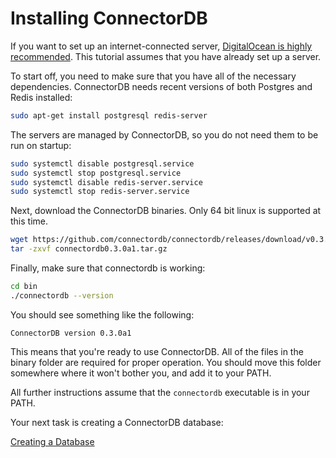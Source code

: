 # Installing ConnectorDB

If you want to set up an internet-connected server, [DigitalOcean is highly recommended](https://www.digitalocean.com/community/tutorials/initial-server-setup-with-ubuntu-16-04).
This tutorial assumes that you have already set up a server.

To start off, you need to make sure that you have all of the necessary dependencies. ConnectorDB needs recent versions of both Postgres and Redis installed:

```bash
sudo apt-get install postgresql redis-server
```

The servers are managed by ConnectorDB, so you do not need them to be run on startup:

```bash
sudo systemctl disable postgresql.service
sudo systemctl stop postgresql.service
sudo systemctl disable redis-server.service
sudo systemctl stop redis-server.service
```

Next, download the ConnectorDB binaries. Only 64 bit linux is supported at this time.

```bash
wget https://github.com/connectordb/connectordb/releases/download/v0.3.0a1/connectordb0.3.0a1.tar.gz
tar -zxvf connectordb0.3.0a1.tar.gz

```

Finally, make sure that connectordb is working:

```bash
cd bin
./connectordb --version
```

You should see something like the following:

~~~~~~~~~~~~~~~
ConnectorDB version 0.3.0a1
~~~~~~~~~~~~~~~

This means that you're ready to use ConnectorDB. All of the files in the binary folder are required for proper operation.
You should move this folder somewhere where it won't bother you, and add it to your PATH.

 All further instructions assume that the `connectordb` executable is in your PATH.

 Your next task is creating a ConnectorDB database:

<a href="/docs/creating.html" class="button alt">Creating a Database <i class="fa fa-arrow-right"></i></a>
